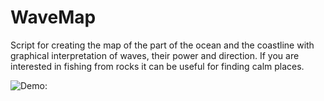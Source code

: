 # WaveMap
Script for creating the map of the part of the ocean and the coastline with graphical interpretation of waves, their power and direction. If you are interested in fishing from rocks it can be useful for finding calm places.

![Demo:](https://raw.githubusercontent.com/makzzz1986/wavemap/assets/img/title.png)
